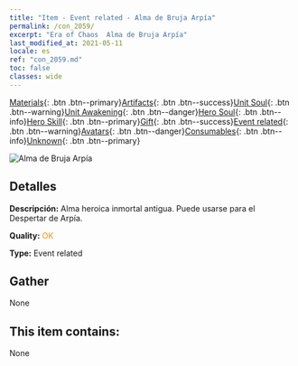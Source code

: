 ```yaml
---
title: "Item - Event related - Alma de Bruja Arpía"
permalink: /con_2059/
excerpt: "Era of Chaos  Alma de Bruja Arpía"
last_modified_at: 2021-05-11
locale: es
ref: "con_2059.md"
toc: false
classes: wide
---
```

 [Materials](/ItemsES/){: .btn .btn--primary}[Artifacts](/ItemsES/Artifacts/){: .btn .btn--success}[Unit Soul](/ItemsES/UnitSoul/){: .btn .btn--warning}[Unit Awakening](/ItemsES/UnitAwakening/){: .btn .btn--danger}[Hero Soul](/ItemsES/HeroSoul/){: .btn .btn--info}[Hero Skill](/ItemsES/HeroSkill/){: .btn .btn--primary}[Gift](/ItemsES/Gift/){: .btn .btn--success}[Event related](/ItemsES/Events/){: .btn .btn--warning}[Avatars](/ItemsES/Avatars/){: .btn .btn--danger}[Consumables](/ItemsES/Consumables/){: .btn .btn--info}[Unknown](/ItemsES/Unknown/){: .btn .btn--primary}

 ![Alma de Bruja Arpía](/images/t/juexing_702.jpg)

## Detalles
 **Descripción:** Alma heroica inmortal antigua. Puede usarse para el Despertar de Arpía.

 **Quality:** <span style="color: #FF8C00">OK</span>

 **Type:** Event related

## Gather

  None

## This item contains:

  None

